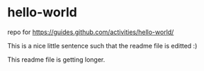# hello-world
repo for https://guides.github.com/activities/hello-world/

This is a nice little sentence such that the readme file is editted :)

This readme file is getting longer.

